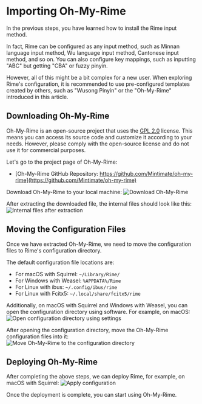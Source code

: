 # Importing Oh-My-Rime

In the previous steps, you have learned how to install the Rime input method.



In fact, Rime can be configured as any input method, such as Minnan language input method, Wu language input method, Cantonese input method, and so on. You can also configure key mappings, such as inputting "ABC" but getting "CBA" or fuzzy pinyin.

However, all of this might be a bit complex for a new user. When exploring Rime's configuration, it is recommended to use pre-configured templates created by others, such as "Wusong Pinyin" or the "Oh-My-Rime" introduced in this article.

## Downloading Oh-My-Rime

Oh-My-Rime is an open-source project that uses the [GPL 2.0](https://github.com/Mintimate/oh-my-rime/blob/main/LICENSE) license. This means you can access its source code and customize it according to your needs. However, please comply with the open-source license and do not use it for commercial purposes.

Let's go to the project page of Oh-My-Rime:

- [Oh-My-Rime GitHub Repository: https://github.com/Mintimate/oh-my-rime](https://github.com/Mintimate/oh-my-rime)

Download Oh-My-Rime to your local machine:
![Download Oh-My-Rime](/image/guide/downloadMintPinyin.webp)

After extracting the downloaded file, the internal files should look like this:
![Internal files after extraction](/image/guide/unzipMintPinyin.webp)

## Moving the Configuration Files

Once we have extracted Oh-My-Rime, we need to move the configuration files to Rime's configuration directory.

The default configuration file locations are:

- For macOS with Squirrel: `~/Library/Rime/`
- For Windows with Weasel: `%APPDATA%/Rime`
- For Linux with ibus: `~/.config/ibus/rime`
- For Linux with Fcitx5: `~/.local/share/fcitx5/rime`

Additionally, on macOS with Squirrel and Windows with Weasel, you can open the configuration directory using software. For example, on macOS:
![Open configuration directory using settings](/image/guide/openConfigDirByApp.webp)

After opening the configuration directory, move the Oh-My-Rime configuration files into it:
![Move Oh-My-Rime to the configuration directory](/image/guide/moveMintPinyinToConfigDir.webp)

## Deploying Oh-My-Rime

After completing the above steps, we can deploy Rime, for example, on macOS with Squirrel:
![Apply configuration](/image/guide/applyConfig.webp)

Once the deployment is complete, you can start using Oh-My-Rime.
